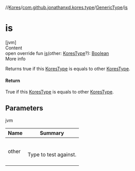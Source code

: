 //[Kores](../../index.md)/[com.github.jonathanxd.kores.type](../index.md)/[GenericType](index.md)/[is](is.md)



# is  
[jvm]  
Content  
open override fun [is](is.md)(other: [KoresType](../-kores-type/index.md)?): [Boolean](https://kotlinlang.org/api/latest/jvm/stdlib/kotlin/-boolean/index.html)  
More info  


Returns true if this [KoresType](../-kores-type/index.md) is equals to other [KoresType](../-kores-type/index.md).



#### Return  


True if this [KoresType](../-kores-type/index.md) is equals to other [KoresType](../-kores-type/index.md).



## Parameters  
  
jvm  
  
|  Name|  Summary| 
|---|---|
| <a name="com.github.jonathanxd.kores.type/GenericType/is/#com.github.jonathanxd.kores.type.KoresType?/PointingToDeclaration/"></a>other| <a name="com.github.jonathanxd.kores.type/GenericType/is/#com.github.jonathanxd.kores.type.KoresType?/PointingToDeclaration/"></a><br><br>Type to test against.<br><br>
  
  



